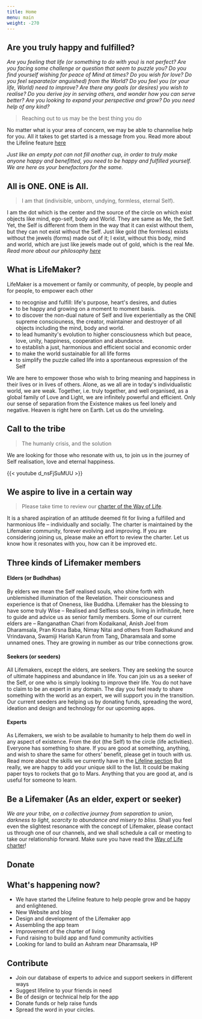 ```yaml
---
title: Home
menu: main
weight: -270
---
```

## Are you truly happy and fulfilled?

*Are you feeling that life (or something to do with you) is not perfect? Are you facing some challenge or question that seem to puzzle you? Do you find yourself wishing for peace of Mind at times? Do you wish for love? Do you feel separate(or anguished) from the World? Do you feel you (or your life, World) need to improve? Are there any goals (or desires) you wish to realise? Do you derive joy in serving others, and wonder how you can serve better? Are you looking to expand your perspective and grow? Do you need help of any kind?* 

> Reaching out to us may be the best thing you do

No matter what is your area of concern, we may be able to channelise help for you. All it takes to get started is a message from you. Read more about the Lifeline feature [here](/lifeline)

*Just like an empty pot can not fill another cup, in order to truly make anyone happy and benefitted, you need to be happy and fulfilled yourself. We are here as your benefactors for the same.*

## All is ONE. ONE is All.
> I am that (indivisible, unborn, undying, formless, eternal Self). 

I am the dot which is the center and the source of the circle on which exist objects like mind, ego-self, body and World. They are same as Me, the Self. Yet, the Self is different from them in the way that it can exist without them, but they can not exist without the Self. Just like gold (the formless) exists without the jewels (forms) made out of it; I exist, without this body, mind and world, which are just like jewels made out of gold, which is the real Me. *Read more about our philosophy [here](/philosophy)*

## What is LifeMaker?
LifeMaker is a movement or family or community, of people, by people and for people, to empower each other 

- to recognise and fulfill: life's purpose, heart's desires, and duties
- to be happy and growing on a moment to moment basis. 
- to discover the non-dual nature of Self and live experientially as the ONE supreme consciouness, the creator, maintainer and destroyer of all objects including the mind, body and world.
- to lead humanity's evolution to higher consciousness which but peace, love, unity, happiness, cooperation and abundance.
- to establish a just, harmonious and efficient social and economic order
- to make the world sustainable for all life forms
- to simplify the puzzle called life into a spontaneous expression of the Self

We are here to empower those who wish to bring meaning and happiness in their lives or in lives of others. Alone, as we all are in today's individualistic world, we are weak. Together, i.e. truly together, and well organised, as a global family of Love and Light, we are infinitely powerful and efficient. Only our sense of separation from the Existence makes us feel lonely and negative. Heaven is right here on Earth. Let us do the unvieling.

## Call to the tribe

> The humanly crisis, and the solution

We are looking for those who resonate with us, to join us in the journey of Self realisation, love and eternal happiness.

{{< youtube d_nsFjSuMUU >}}

## We aspire to live in a certain way

> Please take time to review our [charter of the Way of Life](https://docs.google.com/document/d/18AtEj2GhpBe9REYUvQ999nMklHZq1RohGEOhM0OhqQ0).

It is a shared aspiration of an attitude deemed fit for living a fulfilled and harmonious life – individually and socially. The charter is maintained by the Lifemaker community, forever evolving and improving. If you are considering joining us, please make an effort to review the charter. Let us know how it resonates with you, how can it be improved etc.

## Three kinds of Lifemaker members
#### Elders (or Budhdhas)

By elders we mean the Self realised souls, who shine forth with unblemished illumination of the Revelation. Their consciouness and experience is that of Oneness, like Buddha. Lifemaker has the blessing to have some truly Wise – Realised and Selfless souls, living in infinitude, here to guide and advice us as senior family members. Some of our current elders are – Ranganathan Chari from Kodaikanal, Anish Joel from Dharamsala, Pran Krsna Baba, Nimay Nitai and others from Radhakund and Vrindavana, Swamiji Harish Karun from Tang, Dharamsala and some unnamed ones. They are growing in number as our tribe connections grow.

#### Seekers (or seeders)
All Lifemakers, except the elders, are seekers. They are seeking the source of ultimate happiness and abundance in life. 
You can join us as a seeker of the Self, or one who is simply looking to improve their life. You do not have to claim to be an expert in any domain. The day you feel ready to share something with the world as an expert, we will support you in the transition. Our current seeders are helping us by donating funds, spreading the word, ideation and design and technology for our upcoming apps.

#### Experts
As Lifemakers, we wish to be available to humanity to help them do well in any aspect of existence. From the dot (the Self) to the circle (life activities). Everyone has something to share. If you are good at something, anything, and wish to share the same for others' benefit, please get in touch with us. Read more about the skills we currently have in the [Lifeline section](/lifeline) But really, we are happy to add your unique skill to the list. It could be making paper toys to rockets that go to Mars. Anything that you are good at, and is useful for someone to learn.


## Be a Lifemaker (As an elder, expert or seeker)
*We are your tribe, on a collective journey from separation to union, darkness to light, scarcity to abundance and misery to bliss.* 
Shall you feel even the slightest resonance with the concept of Lifemaker, please contact us through one of our channels, and we shall schedule a call or meeting to take our relationship forward. Make sure you have read the [Way of Life charter](https://docs.google.com/document/d/1c3aAmHibXATFHTdiPUtU5l72mDubB-R3TiBNY0G7G-g/edit?ts=5a3edc29)!

## Donate

## What's happening now?

* We have started the Lifeline feature to help people grow and be happy and enlightened. 
* New Website and blog
* Design and development of the Lifemaker app
* Assembling the app team
* Improvement of the charter of living
* Fund raising to build app and fund community activities
* Looking for land to build an Ashram near Dharamsala, HP

## Contribute
* Join our database of experts to advice and support seekers in different ways
* Suggest lifeline to your friends in need
* Be of design or technical help for the app
* Donate funds or help raise funds
* Spread the word in your circles. 


